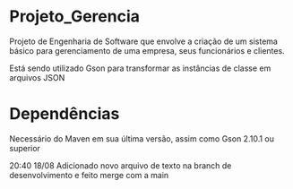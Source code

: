 # Projeto_Gerencia
Projeto de Engenharia de Software que envolve a criação de um sistema básico para gerenciamento de uma empresa, seus funcionários e clientes.

Está sendo utilizado Gson para transformar as instâncias de classe em arquivos JSON

# Dependências
Necessário do Maven em sua última versão, assim como Gson 2.10.1 ou superior

20:40 18/08
Adicionado novo arquivo de texto na branch de desenvolvimento e feito merge com a main
